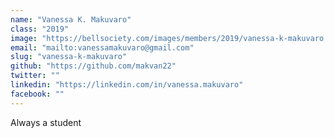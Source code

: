 ```yaml
---
name: "Vanessa K. Makuvaro"
class: "2019"
image: "https://bellsociety.com/images/members/2019/vanessa-k-makuvaro.jpg"
email: "mailto:vanessamakuvaro@gmail.com"
slug: "vanessa-k-makuvaro"
github: "https://github.com/makvan22"
twitter: ""
linkedin: "https://linkedin.com/in/vanessa.makuvaro"
facebook: ""
---
```

Always a student